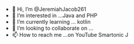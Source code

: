 - 👋 Hi, I’m @JeremiahJacob261
- 👀 I’m interested in ...Java and PHP
- 🌱 I’m currently learning ... kotlin
- 💞️ I’m looking to collaborate on ...
- 📫 How to reach me ...on YouTube Smartonic J

<!---
JeremiahJacob261/JeremiahJacob261 is a ✨ special ✨ repository because its `README.md` (this file) appears on your GitHub profile.
You can click the Preview link to take a look at your changes.
--->
